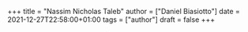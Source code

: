 +++
title = "Nassim Nicholas Taleb"
author = ["Daniel Biasiotto"]
date = 2021-12-27T22:58:00+01:00
tags = ["author"]
draft = false
+++
